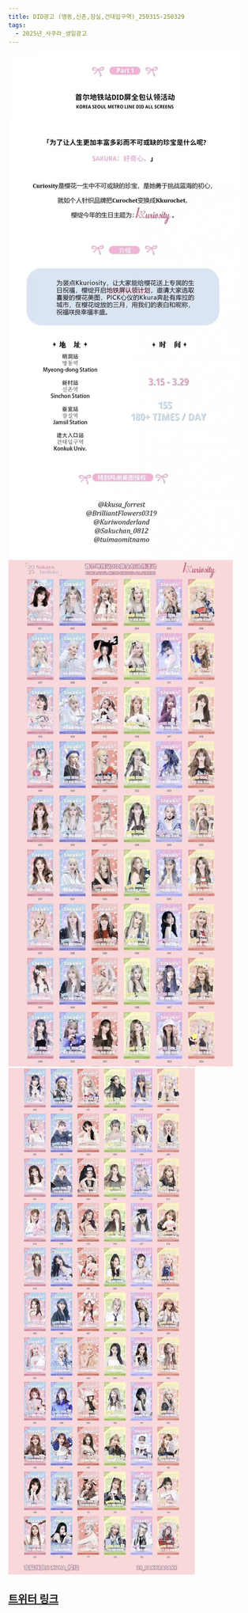 ```yaml
---
title: DID광고 (명동,신촌,잠실,건대입구역)_250315-250329
tags:
  - 2025년_사쿠라_생일광고
---
```

<img src="/assets/1741095433.jpg"/>
<img src="/assets/1741095433 (1).jpg"/>
<img src="/assets/1741095433 (2).jpg"/>

## [트위터 링크](https://x.com/39_sakurasake/status/1893466301110054970?t=CZU8SDa4H1WwK8na6Ghf8w&s=19)
